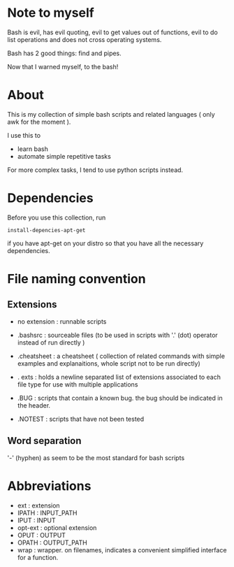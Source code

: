 # Note to myself

Bash is evil, has evil quoting, evil to get values out of functions, evil to do list operations and does not cross operating systems.

Bash has 2 good things: find and pipes.

Now that I warned myself, to the bash!

# About

This is my collection of simple bash scripts and related languages ( only awk for the moment ).

I use this to

- learn bash
- automate simple repetitive tasks

For more complex tasks, I tend to use python scripts instead.

# Dependencies

Before you use this collection, run

    install-depencies-apt-get

if you have apt-get on your distro so that you have all the necessary dependencies.

# File naming convention

## Extensions

* no extension : runnable scripts

* .bashsrc : sourceable files (to be used in scripts with '.' (dot) operator instead of run directly )

* .cheatsheet : a cheatsheet ( collection of related commands with simple examples and explanaitions, whole script not to be run directly)

* . exts : holds a newline separated list of extensions associated to each file type for use with multiple applications

* .BUG : scripts that contain a known bug. the bug should be indicated in the header.

* .NOTEST : scripts that have not been tested

## Word separation

'-' (hyphen) as seem to be the most standard for bash scripts

# Abbreviations

* ext : extension
* IPATH : INPUT_PATH
* IPUT : INPUT
* opt-ext : optional extension
* OPUT : OUTPUT
* OPATH : OUTPUT_PATH
* wrap : wrapper. on filenames, indicates a convenient simplified interface for a function.
